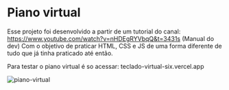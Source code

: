 # Piano virtual


Esse projeto foi desenvolvido a partir de um tutorial do canal: https://www.youtube.com/watch?v=nHDEgRYVbqQ&t=3431s  (Manual do dev)
Com o objetivo de praticar HTML, CSS e JS de uma forma diferente de tudo que já tinha praticado até então.

Para testar o piano virtual é so acessar: teclado-virtual-six.vercel.app




![piano-virtual](https://github.com/Taize-It/teclado-virtual/assets/143529957/a27f45e7-bd3d-4708-89ca-f035b0789f34)

